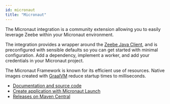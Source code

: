 ```yaml
---
id: micronaut
title: "Micronaut"
---
```


The Micronaut integration is a community extension allowing you to easily leverage Zeebe within your Micronaut environment.

The integration provides a wrapper around the [Zeebe Java Client](/apis-tools/java-client/index.md), and is preconfigured with sensible defaults so you can get started with minimal configuration. Add a dependency, implement a worker, and add your credentials in your Micronaut project.

The Micronaut Framework is known for its efficient use of resources. Native images created with [GraalVM](https://www.graalvm.org/) reduce startup times to milliseconds.

- [Documentation and source code](https://github.com/camunda-community-hub/micronaut-zeebe-client)
- [Create application with Micronaut Launch](https://micronaut.io/launch?name=jobworker&features=camunda-zeebe)
- [Releases on Maven Central](https://search.maven.org/artifact/info.novatec/micronaut-zeebe-client-feature)
